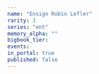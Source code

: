 ```yaml
---
name: "Ensign Robin Lefler"
rarity: 3
series: "ent"
memory_alpha: ""
bigbook_tier:
events:
in_portal: true
published: false
---
```

